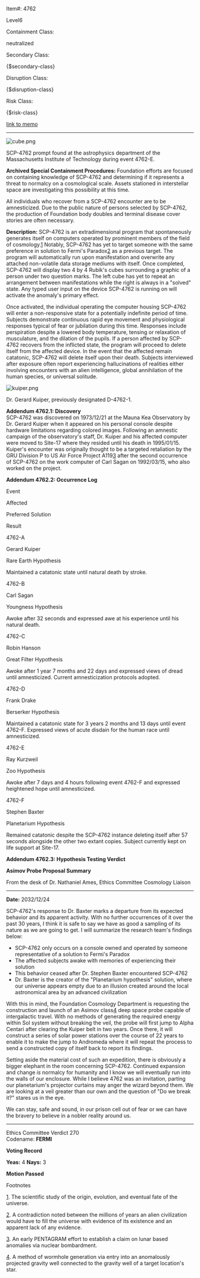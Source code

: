 Item#: 4762

Level6

Containment Class:

neutralized

Secondary Class:

{$secondary-class}

Disruption Class:

{$disruption-class}

Risk Class:

{$risk-class}

[link to memo](http://www.scp-wiki.net/classification-committee-memo)  

* * *

![cube.png](http://scp-wiki.wdfiles.com/local--files/scp-4762/cube.png)

SCP-4762 prompt found at the astrophysics department of the Massachusetts Institute of Technology during event 4762-E.

**Archived Special Containment Procedures:** Foundation efforts are focused on containing knowledge of SCP-4762 and determining if it represents a threat to normalcy on a cosmological scale. Assets stationed in interstellar space are investigating this possibility at this time.

All individuals who recover from a SCP-4762 encounter are to be amnesticized. Due to the public nature of persons selected by SCP-4762, the production of Foundation body doubles and terminal disease cover stories are often necessary.

**Description:** SCP-4762 is an extradimensional program that spontaneously generates itself on computers operated by prominent members of the field of cosmology.[1](javascript:;) Notably, SCP-4762 has yet to target someone with the same preference in solution to Fermi's Paradox[2](javascript:;) as a previous target. The program will automatically run upon manifestation and overwrite any attached non-volatile data storage mediums with itself. Once completed, SCP-4762 will display two 4 by 4 Rubik's cubes surrounding a graphic of a person under two question marks. The left cube has yet to repeat an arrangement between manifestations while the right is always in a "solved" state. Any typed user input on the device SCP-4762 is running on will activate the anomaly's primary effect.

Once activated, the individual operating the computer housing SCP-4762 will enter a non-responsive state for a potentially indefinite period of time. Subjects demonstrate continuous rapid eye movement and physiological responses typical of fear or jubilation during this time. Responses include perspiration despite a lowered body temperature, tensing or relaxation of musculature, and the dilation of the pupils. If a person affected by SCP-4762 recovers from the inflicted state, the program will proceed to delete itself from the affected device. In the event that the affected remain catatonic, SCP-4762 will delete itself upon their death. Subjects interviewed after exposure often report experiencing hallucinations of realities either involving encounters with an alien intelligence, global annihilation of the human species, or universal solitude.

![kuiper.png](http://scp-wiki.wdfiles.com/local--files/scp-4762/kuiper.png)

Dr. Gerard Kuiper, previously designated D-4762-1.

**Addendum 4762.1: Discovery**  
SCP-4762 was discovered on 1973/12/21 at the Mauna Kea Observatory by Dr. Gerard Kuiper when it appeared on his personal console despite hardware limitations regarding colored images. Following an amnestic campaign of the observatory's staff, Dr. Kuiper and his affected computer were moved to Site-17 where they resided until his death in 1995/01/15. Kuiper's encounter was originally thought to be a targeted retaliation by the GRU Division P to US Air Force Project A119[3](javascript:;) after the second occurrence of SCP-4762 on the work computer of Carl Sagan on 1992/03/15, who also worked on the project.  
  
  
**Addendum 4762.2: Occurrence Log**

Event

Affected

Preferred Solution

Result

4762-A

Gerard Kuiper

Rare Earth Hypothesis

Maintained a catatonic state until natural death by stroke.

4762-B

Carl Sagan

Youngness Hypothesis

Awoke after 32 seconds and expressed awe at his experience until his natural death.

4762-C

Robin Hanson

Great Filter Hypothesis

Awoke after 1 year 7 months and 22 days and expressed views of dread until amnesticized. Current amnesticization protocols adopted.

4762-D

Frank Drake

Berserker Hypothesis

Maintained a catatonic state for 3 years 2 months and 13 days until event 4762-F. Expressed views of acute disdain for the human race until amnesticized.

4762-E

Ray Kurzweil

Zoo Hypothesis

Awoke after 7 days and 4 hours following event 4762-F and expressed heightened hope until amnesticized.

4762-F

Stephen Baxter

Planetarium Hypothesis

Remained catatonic despite the SCP-4762 instance deleting itself after 57 seconds alongside the other two extant copies. Subject currently kept on life support at Site-17.

**Addendum 4762.3: Hypothesis Testing Verdict**

  
**Asimov Probe Proposal Summary**  

  
From the desk of Dr. Nathaniel Ames, Ethics Committee Cosmology Liaison  

* * *

**Date:** 2032/12/24

SCP-4762's response to Dr. Baxter marks a departure from its expected behavior and its apparent activity. With no further occurrences of it over the past 30 years, I think it is safe to say we have as good a sampling of its nature as we are going to get. I will summarize the research team's findings below:

*   SCP-4762 only occurs on a console owned and operated by someone representative of a solution to Fermi's Paradox
*   The affected subjects awake with memories of experiencing their solution
*   This behavior ceased after Dr. Stephen Baxter encountered SCP-4762
*   Dr. Baxter is the creator of the "Planetarium hypothesis" solution, where our universe appears empty due to an illusion created around the local astronomical area by an advanced civilization

With this in mind, the Foundation Cosmology Department is requesting the construction and launch of an Asimov class[4](javascript:;) deep space probe capable of intergalactic travel. With no methods of generating the required energy within Sol system without breaking the veil, the probe will first jump to Alpha Centari after clearing the Kuiper belt in two years. Once there, it will construct a series of solar power stations over the course of 22 years to enable it to make the jump to Andromeda where it will repeat the process to send a constructed copy of itself back to report its findings.

Setting aside the material cost of such an expedition, there is obviously a bigger elephant in the room concerning SCP-4762. Continued expansion and change _is_ normalcy for humanity and I know we will eventually run into the walls of our enclosure. While I believe 4762 was an invitation, parting our planetarium's projector curtains may anger the wizard beyond them. We are looking at a veil greater than our own and the question of "Do we break it?" stares us in the eye.

We can stay, safe and sound, in our prison cell out of fear or we can have the bravery to believe in a nobler reality around us.

* * *

  
Ethics Committee Verdict 270  
Codename: **FERMI**  
  
  
  
**Voting Record**  
  
  
**Yeas:** 4 **Nays:** 3  
  
  
**Motion Passed**  

Footnotes

[1](javascript:;). The scientific study of the origin, evolution, and eventual fate of the universe.

[2](javascript:;). A contradiction noted between the millions of years an alien civilization would have to fill the universe with evidence of its existence and an apparent lack of any evidence.

[3](javascript:;). An early PENTAGRAM effort to establish a claim on lunar based anomalies via nuclear bombardment.

[4](javascript:;). A method of wormhole generation via entry into an anomalously projected gravity well connected to the gravity well of a target location's star.